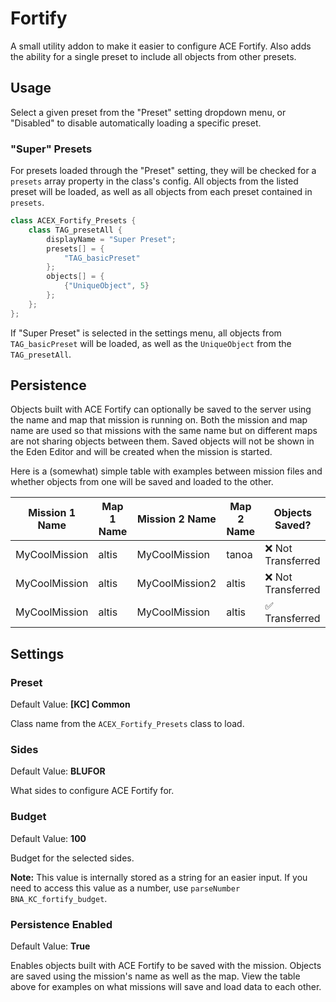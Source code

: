 # Fortify
A small utility addon to make it easier to configure ACE Fortify.
Also adds the ability for a single preset to include all objects from other presets.

## Usage
Select a given preset from the "Preset" setting dropdown menu, or "Disabled" to disable automatically loading a specific preset.

### "Super" Presets
For presets loaded through the "Preset" setting, they will be checked for a `presets` array property in the class's config. All objects from the listed preset will be loaded, as well as all objects from each preset contained in `presets`.

```cpp
class ACEX_Fortify_Presets {
    class TAG_presetAll {
        displayName = "Super Preset";
        presets[] = {
            "TAG_basicPreset"
        };
        objects[] = {
            {"UniqueObject", 5}
        };
    };
};
```

If "Super Preset" is selected in the settings menu, all objects from `TAG_basicPreset` will be loaded, as well as the `UniqueObject` from the `TAG_presetAll`.

## Persistence
Objects built with ACE Fortify can optionally be saved to the server using the name and map that mission is running on. Both the mission and map name are used so that missions with the same name but on different maps are not sharing objects between them. Saved objects will not be shown in the Eden Editor and will be created when the mission is started.

Here is a (somewhat) simple table with examples between mission files and whether objects from one will be saved and loaded to the other.

| Mission 1 Name  | Map 1 Name   | Mission 2 Name  | Map 2 Name | Objects Saved?     |
| --------------- | ------------ | --------------- | ---------- | ------------------ |
| MyCoolMission   | altis        | MyCoolMission   | tanoa      | ❌ Not Transferred |
| MyCoolMission   | altis        | MyCoolMission2  | altis      | ❌ Not Transferred |
| MyCoolMission   | altis        | MyCoolMission   | altis      | ✅ Transferred     |

## Settings
### Preset
Default Value: **[KC] Common**

Class name from the `ACEX_Fortify_Presets` class to load.

### Sides
Default Value: **BLUFOR**

What sides to configure ACE Fortify for.

### Budget
Default Value: **100**

Budget for the selected sides.

**Note:** This value is internally stored as a string for an easier input. If you need to access this value as a number, use `parseNumber BNA_KC_fortify_budget`.

### Persistence Enabled
Default Value: **True**

Enables objects built with ACE Fortify to be saved with the mission. Objects are saved using the mission's name as well as the map. View the table above for examples on what missions will save and load data to each other.
